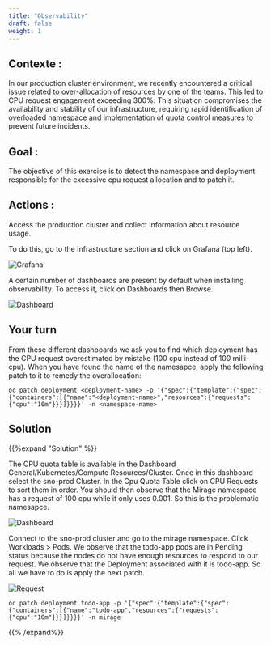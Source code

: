 ```yaml
---
title: "Observability"
draft: false
weight: 1
---
```



## Contexte :

In our production cluster environment, we recently encountered a critical issue related to over-allocation of resources by one of the teams. This led to CPU request engagement exceeding 300%. This situation compromises the availability and stability of our infrastructure, requiring rapid identification of overloaded namespace and implementation of quota control measures to prevent future incidents.

## Goal :

The objective of this exercise is to detect the namespace and deployment responsible for the excessive cpu request allocation and to patch it.

## Actions :

Access the production cluster and collect information about resource usage.

To do this, go to the Infrastructure section and click on Grafana (top left).

![Grafana](/OPP-2023-lab-instruction.github.io/images/grafana-access.png)

A certain number of dashboards are present by default when installing observability. To access it, click on Dashboards then Browse.

![Dashboard](/OPP-2023-lab-instruction.github.io/images/browse-dashboard.png)

## Your turn 

From these different dashboards we ask you to find which deployment has the CPU request overestimated by mistake (100 cpu instead of 100 milli-cpu). When you have found the name of the namesapce, apply the following patch to it to remedy the overallocation:

```shell
oc patch deployment <deployment-name> -p '{"spec":{"template":{"spec":{"containers":[{"name":"<deployment-name>","resources":{"requests":{"cpu":"10m"}}}]}}}}' -n <namespace-name>
```

## Solution

{{%expand "Solution" %}}

The CPU quota table is available in the Dashboard General/Kubernetes/Compute Resources/Cluster. Once in this dashboard select the sno-prod Cluster. In the Cpu Quota Table click on CPU Requests to sort them in order. You should then observe that the Mirage namespace has a request of 100 cpu while it only uses 0.001. So this is the problematic namesapce.


![Dashboard](/OPP-2023-lab-instruction.github.io/images/tableau-cpu.png)

Connect to the sno-prod cluster and go to the mirage namespace. Click Workloads > Pods. We observe that the todo-app pods are in Pending status because the nodes do not have enough resources to respond to our request. We observe that the Deployment associated with it is todo-app. So all we have to do is apply the next patch.

![Request](/OPP-2023-lab-instruction.github.io/images/resource-request.png)

```shell
oc patch deployment todo-app -p '{"spec":{"template":{"spec":{"containers":[{"name":"todo-app","resources":{"requests":{"cpu":"10m"}}}]}}}}' -n mirage
```

{{% /expand%}}











